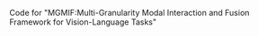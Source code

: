 Code for "MGMIF:Multi-Granularity Modal Interaction and Fusion Framework for Vision-Language Tasks"
